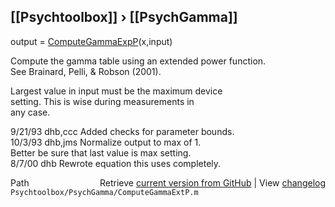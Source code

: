 ## [[Psychtoolbox]] &#8250; [[PsychGamma]]

output = [ComputeGammaExpP](ComputeGammaExpP)(x,input)  
  
Compute the gamma table using an extended power function.  
See Brainard, Pelli, & Robson (2001).  
  
Largest value in input must be the maximum device  
setting.  This is wise during measurements in   
any case.  
  
9/21/93  dhb,ccc  Added checks for parameter bounds.  
10/3/93  dhb,jms  Normalize output to max of 1.  
                  Better be sure that last value is max setting.  
8/7/00   dhb      Rewrote equation this uses completely.  




<div class="code_header" style="text-align:right;">
  <span style="float:left;">Path&nbsp;&nbsp;</span> <span class="counter">Retrieve <a href=
  "https://raw.github.com/Psychtoolbox-3/Psychtoolbox-3/beta/Psychtoolbox/PsychGamma/ComputeGammaExtP.m">current version from GitHub</a> | View <a href=
  "https://github.com/Psychtoolbox-3/Psychtoolbox-3/commits/beta/Psychtoolbox/PsychGamma/ComputeGammaExtP.m">changelog</a></span>
</div>
<div class="code">
  <code>Psychtoolbox/PsychGamma/ComputeGammaExtP.m</code>
</div>

